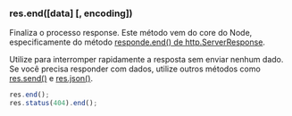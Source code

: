 <h3 id='res.end'>res.end([data] [, encoding])</h3>

Finaliza o processo response. Este método vem do core do Node, especificamente do método [responde.end() de http.ServerResponse](https://nodejs.org/api/http.html#http_response_end_data_encoding_callback).

Utilize para interromper rapidamente a resposta sem enviar nenhum dado. Se você precisa responder com dados, utilize outros métodos como [res.send()](#res.send) e [res.json()](#res.json).

~~~js
res.end();
res.status(404).end();
~~~
